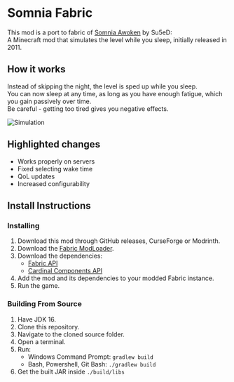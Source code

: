 # Somnia Fabric

This mod is a port to fabric of [Somnia Awoken](https://github.com/Su5eD/Somnia) by Su5eD:<br>
A Minecraft mod that simulates the level while you sleep, initially released in 2011.

## How it works
Instead of skipping the night, the level is sped up while you sleep.<br>
You can now sleep at any time, as long as you have enough fatigue, which you gain passively over time.<br>
Be careful - getting too tired gives you negative effects.

![Simulation](https://i.imgur.com/Jxd013f.gif)

## Highlighted changes
- Works properly on servers
- Fixed selecting wake time 
- QoL updates
- Increased configurability

## Install Instructions

### Installing
1. Download this mod through GitHub releases, CurseForge or Modrinth.
2. Download the [Fabric ModLoader](https://fabricmc.net/use/).
3. Download the dependencies:
    * [Fabric API](https://www.curseforge.com/minecraft/mc-mods/fabric-api)
    * [Cardinal Components API](https://www.curseforge.com/minecraft/mc-mods/cardinal-components)
4. Add the mod and its dependencies to your modded Fabric instance.
5. Run the game.

### Building From Source
1. Have JDK 16.
2. Clone this repository.
3. Navigate to the cloned source folder.
4. Open a terminal.
5. Run:
    * Windows Command Prompt: `gradlew build`
    * Bash, Powershell, Git Bash: `./gradlew build`
6. Get the built JAR inside `./build/libs` 
